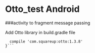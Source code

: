 # Otto_test Android
###activity to fragment message passing 

Add Otto library in build.gradle file 
```dependencies {
  compile 'com.squareup:otto:1.3.8'
}```


